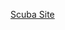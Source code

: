 [Scuba Site](https://www.scubadiving.com/8-awesome-seahorse-photos-from-our-underwater-photo-contest?dom=rss-default&src=syn)
